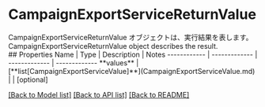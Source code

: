 # CampaignExportServiceReturnValue

<div lang=\"ja\">CampaignExportServiceReturnValue オブジェクトは、実行結果を表します。</div> <div lang=\"en\">CampaignExportServiceReturnValue object describes the result.</div> 
## Properties
Name | Type | Description | Notes
------------ | ------------- | ------------- | -------------
**values** | [**list[CampaignExportServiceValue]**](CampaignExportServiceValue.md) |  | [optional] 

[[Back to Model list]](../README.md#documentation-for-models) [[Back to API list]](../README.md#documentation-for-api-endpoints) [[Back to README]](../README.md)


